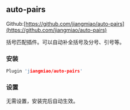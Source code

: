 ## auto-pairs

Github:[https://github.com/jiangmiao/auto-pairs](https://github.com/jiangmiao/auto-pairs)

括号匹配插件。可以自动补全括号及分号、引号等。

### 安装

```c
Plugin 'jiangmiao/auto-pairs'
```

### 设置
无需设置，安装完后自动生效。